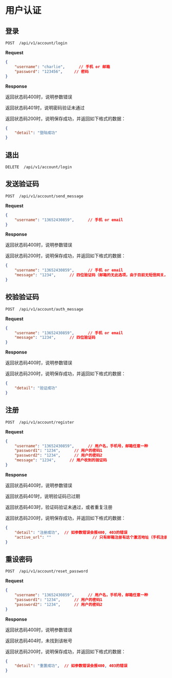 # 用户认证

## 登录

    POST  /api/v1/account/login

**Request**
```json
{
    "username": "charlie",      // 手机 or 邮箱
    "password": "123456",     // 密码
}
```

**Response**

返回状态码400时，说明参数错误

返回状态码401时，说明密码验证未通过

返回状态码200时，说明保存成功，并返回如下格式的数据：

```json
{
    "detail": "登陆成功"
}
```

## 退出

    DELETE  /api/v1/account/login

## 发送验证码

    POST  /api/v1/account/send_message

**Request**
```json
{
    "username": "13652430859",      // 手机 or email
}
```

**Response**

返回状态码400时，说明参数错误

返回状态码200时，说明保存成功，并返回如下格式的数据：

```json
{
    "username": "13652430859",      // 手机 or email
    "message": "1234",      // 四位验证码（邮箱的无此选项，由于目前无短信网关，手机号发验证码才返回验证码）
}
```

## 校验验证码

    POST  /api/v1/account/auth_message

**Request**
```json
{
    "username": "13652430859",      // 手机 or email
    "message": "1234",      // 四位验证码
}
```

**Response**

返回状态码400时，说明参数错误

返回状态码200时，说明保存成功，并返回如下格式的数据：

```json
{
    "detail": "验证成功"
}
```

## 注册

    POST  /api/v1/account/register

**Request**
```json
{
    "username": "13652430859",      // 用户名，手机号，邮箱任意一种
    "password1": "1234",      // 用户的密码1
    "password2": "1234",      // 用户的密码2
    "message": "1234",      // 用户收到的验证码
}
```

**Response**

返回状态码400时，说明参数错误

返回状态码401时，说明验证码已过期

返回状态码403时，验证码验证未通过，或者重复注册

返回状态码200时，说明保存成功，并返回如下格式的数据：

```json
{
    "detail": "注册成功",  // 如参数错误会报400, 403的错误
    "active_url": ""                  // 只有邮箱注册有这个激活地址（手机注册之前已经验证验证码，不需要激活地址）
}
```

## 重设密码

    POST  /api/v1/account/reset_password

**Request**
```json
{
    "username": "13652430859",      // 用户名，手机号，邮箱任意一种
    "password1": "1234",      // 用户的密码1
    "password2": "1234",      // 用户的密码2
}
```

**Response**

返回状态码400时，说明参数错误

返回状态码404时，未找到该帐号

返回状态码200时，说明保存成功，并返回如下格式的数据：

```json
{
    "detail": "重置成功",  // 如参数错误会报400, 403的错误
}
```

